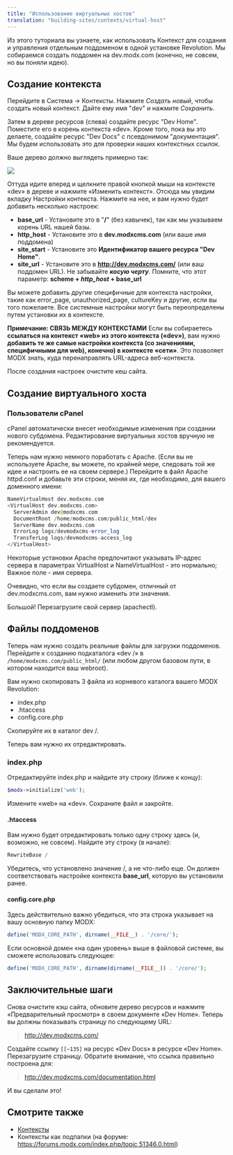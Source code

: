 ```yaml
---
title: "Использование виртуальных хостов"
translation: "building-sites/contexts/virtual-host"
---
```


Из этого туториала вы узнаете, как использовать Контекст для создания и управления отдельным поддоменом в одной установке Revolution. Мы собираемся создать поддомен на dev.modx.com (конечно, не совсем, но вы поняли идею).

## Создание контекста

Перейдите в Система -> Контексты. Нажмите _Создать новый_, чтобы создать новый контекст. Дайте ему имя "dev" и нажмите _Сохранить_.

Затем в дереве ресурсов (слева) создайте ресурс "Dev Home". Поместите его в корень контекста «dev». Кроме того, пока вы это делаете, создайте ресурс "Dev Docs" с псевдонимом "документация". Мы будем использовать это для проверки наших контекстных ссылок.

Ваше дерево должно выглядеть примерно так:

![](subctx1.png)

Оттуда идите вперед и щелкните правой кнопкой мыши на контексте «dev» в дереве и нажмите «Изменить контекст». Отсюда мы увидим вкладку Настройки контекста. Нажмите на нее, и вам нужно будет добавить несколько настроек:

- **base\_url** - Установите это в "**/**" (без кавычек), так как мы указываем корень URL нашей базы.
- **http\_host** - Установите это в **dev.modxcms.com** (или ваше имя поддомена)
- **site\_start** - Установите это **Идентификатор вашего ресурса "Dev Home"**.
- **site\_url** - Установите это в **<http://dev.modxcms.com/>** (или ваш поддомен URL). Не забывайте **_косую черту_**. Помните, что этот параметр: **scheme + _http\_host_ + base\_url**

Вы можете добавить другие специфичные для контекста настройки, такие как error\_page, unauthorized\_page, cultureKey и другие, если вы того пожелаете. Все системные настройки могут быть переопределены путем установки их в контексте.

**Примечание: СВЯЗЬ МЕЖДУ КОНТЕКСТАМИ**
Если вы собираетесь **ссылаться на контекст «web» из этого контекста («dev»)**, вам нужно **добавить те же самые настройки контекста (со значениями, специфичными для web), конечно) в контексте «сети»**. Это позволяет MODX знать, куда перенаправлять URL-адреса веб-контекста.

После создания настроек очистите кеш сайта.

## Создание виртуального хоста

### Пользователи cPanel

cPanel автоматически внесет необходимые изменения при создании нового субдомена. Редактирование виртуальных хостов вручную не рекомендуется.

Теперь нам нужно немного поработать с Apache. (Если вы не используете Apache, вы можете, по крайней мере, следовать той же идее и настроить ее на своем сервере.) Перейдите в файл Apache httpd.conf и добавьте эти строки, меняя их, где необходимо, для вашего доменного имени:

``` php
NameVirtualHost dev.modxcms.com
<VirtualHost dev.modxcms.com>
  ServerAdmin dev@modxcms.com
  DocumentRoot /home/modxcms.com/public_html/dev
  ServerName dev.modxcms.com
  ErrorLog logs/devmodxcms-error_log
  TransferLog logs/devmodxcms-access_log
</VirtualHost>
```

Некоторые установки Apache предпочитают указывать IP-адрес сервера в параметрах VirtualHost и NameVirtualHost - это нормально; Важное поле - имя сервера.

Очевидно, что если вы создаете субдомен, отличный от dev.modxcms.com, вам нужно изменить эти значения.

Большой! Перезагрузите свой сервер (apachectl).

## Файлы поддоменов

Теперь нам нужно создать реальные файлы для загрузки поддоменов. Перейдите к созданию подкаталога «dev /» в `/home/modxcms.com/public_html/` (или любом другом базовом пути, в котором находится ваш webroot).

Вам нужно скопировать 3 файла из корневого каталога вашего MODX Revolution:

- index.php
- .htaccess
- config.core.php

Скопируйте их в каталог dev /.

Теперь вам нужно их отредактировать.

### index.php

Отредактируйте index.php и найдите эту строку (ближе к концу):

``` php
$modx->initialize('web');
```

Измените «web» на «dev». Сохраните файл и закройте.

#### .htaccess

Вам нужно будет отредактировать только одну строку здесь (и, возможно, не совсем). Найдите эту строку (в начале):

``` php
RewriteBase /
```

Убедитесь, что установлено значение /, а не что-либо еще. Он должен соответствовать настройке контекста **base\_url**, которую вы установили ранее.

#### config.core.php

Здесь действительно важно убедиться, что эта строка указывает на вашу основную папку MODX:

``` php
define('MODX_CORE_PATH', dirname(__FILE__) . '/core/');
```

Если основной домен «на один уровень» выше в файловой системе, вы сможете использовать следующее:

``` php
define('MODX_CORE_PATH', dirname(dirname(__FILE__)) . '/core/');
```

## Заключительные шаги

Снова очистите кэш сайта, обновите дерево ресурсов и нажмите «Предварительный просмотр» в своем документе «Dev Home». Теперь вы должны показывать страницу по следующему URL:

> <http://dev.modxcms.com/>

Создайте ссылку `[[~135]` на ресурс «Dev Docs» в ресурсе «Dev Home». Перезагрузите страницу. Обратите внимание, что ссылка правильно построена для:

> <http://dev.modxcms.com/documentation.html>

И вы сделали это!

## Смотрите также

- [Контексты](building-sites/contexts "Контексты")
- Контексты как подпапки (на форуме: <https://forums.modx.com/index.php/topic,51346.0.html>)
